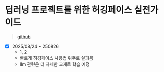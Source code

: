 # 딥러닝 프로젝트를 위한 허깅페이스 실전가이드

> [github](https://github.com/wikibook/hugging-face)

- [x] 2025/08/24 ~ 250826
  - 1, 2
  - 빠르게 허깅페이스 사용법 위주로 살펴봄
  - llm 관련은 더 자세한 교재로 학습 예정

